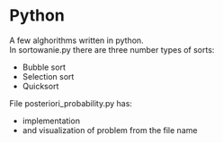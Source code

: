 # Python
A few alghorithms  written in python. <br />
In sortowanie.py there are three number types of sorts:
- Bubble sort
- Selection sort
- Quicksort <br />


File posteriori_probability.py has:
- implementation
- and visualization of problem from the file name
